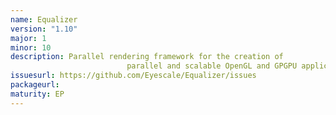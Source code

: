```yaml
---
name: Equalizer
version: "1.10"
major: 1
minor: 10
description: Parallel rendering framework for the creation of
                          parallel and scalable OpenGL and GPGPU applications.
issuesurl: https://github.com/Eyescale/Equalizer/issues
packageurl:
maturity: EP
---
```

